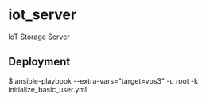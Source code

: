 # iot_server
IoT Storage Server

## Deployment
$ ansible-playbook --extra-vars="target=vps3" -u root -k initialize_basic_user.yml

